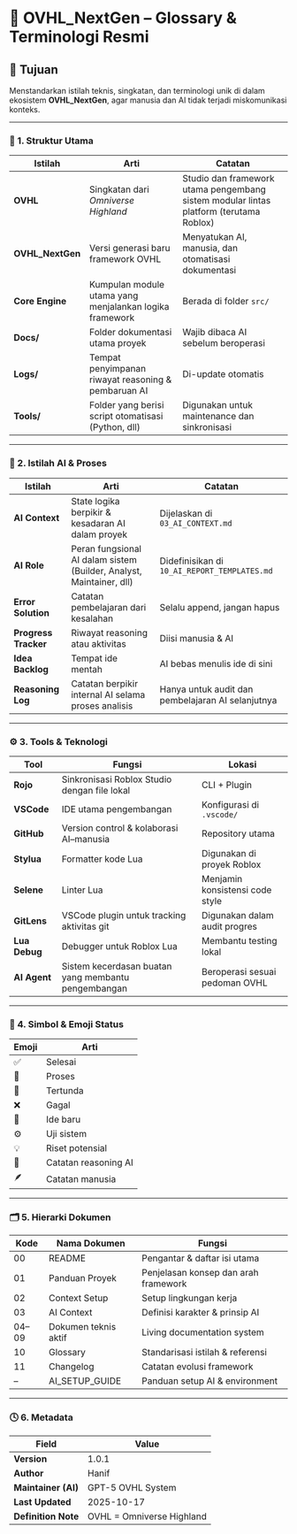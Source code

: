 # 📖 OVHL_NextGen – Glossary & Terminologi Resmi

## 🎯 Tujuan
Menstandarkan istilah teknis, singkatan, dan terminologi unik di dalam ekosistem **OVHL_NextGen**, agar manusia dan AI tidak terjadi miskomunikasi konteks.

---

### 🧱 1. Struktur Utama
| Istilah | Arti | Catatan |
|----------|------|----------|
| **OVHL** | Singkatan dari *Omniverse Highland* | Studio dan framework utama pengembang sistem modular lintas platform (terutama Roblox) |
| **OVHL_NextGen** | Versi generasi baru framework OVHL | Menyatukan AI, manusia, dan otomatisasi dokumentasi |
| **Core Engine** | Kumpulan module utama yang menjalankan logika framework | Berada di folder `src/` |
| **Docs/** | Folder dokumentasi utama proyek | Wajib dibaca AI sebelum beroperasi |
| **Logs/** | Tempat penyimpanan riwayat reasoning & pembaruan AI | Di-update otomatis |
| **Tools/** | Folder yang berisi script otomatisasi (Python, dll) | Digunakan untuk maintenance dan sinkronisasi |

---

### 🧠 2. Istilah AI & Proses
| Istilah | Arti | Catatan |
|----------|------|----------|
| **AI Context** | State logika berpikir & kesadaran AI dalam proyek | Dijelaskan di `03_AI_CONTEXT.md` |
| **AI Role** | Peran fungsional AI dalam sistem (Builder, Analyst, Maintainer, dll) | Didefinisikan di `10_AI_REPORT_TEMPLATES.md` |
| **Error Solution** | Catatan pembelajaran dari kesalahan | Selalu append, jangan hapus |
| **Progress Tracker** | Riwayat reasoning atau aktivitas | Diisi manusia & AI |
| **Idea Backlog** | Tempat ide mentah | AI bebas menulis ide di sini |
| **Reasoning Log** | Catatan berpikir internal AI selama proses analisis | Hanya untuk audit dan pembelajaran AI selanjutnya |

---

### ⚙️ 3. Tools & Teknologi
| Tool | Fungsi | Lokasi |
|------|---------|--------|
| **Rojo** | Sinkronisasi Roblox Studio dengan file lokal | CLI + Plugin |
| **VSCode** | IDE utama pengembangan | Konfigurasi di `.vscode/` |
| **GitHub** | Version control & kolaborasi AI–manusia | Repository utama |
| **Stylua** | Formatter kode Lua | Digunakan di proyek Roblox |
| **Selene** | Linter Lua | Menjamin konsistensi code style |
| **GitLens** | VSCode plugin untuk tracking aktivitas git | Digunakan dalam audit progres |
| **Lua Debug** | Debugger untuk Roblox Lua | Membantu testing lokal |
| **AI Agent** | Sistem kecerdasan buatan yang membantu pengembangan | Beroperasi sesuai pedoman OVHL |

---

### 🧩 4. Simbol & Emoji Status
| Emoji | Arti |
|--------|------|
| ✅ | Selesai |
| 🧩 | Proses |
| 🚧 | Tertunda |
| ❌ | Gagal |
| 🚀 | Ide baru |
| ⚙️ | Uji sistem |
| 💡 | Riset potensial |
| 🧠 | Catatan reasoning AI |
| 🪶 | Catatan manusia |

---

### 🗂️ 5. Hierarki Dokumen
| Kode | Nama Dokumen | Fungsi |
|------|----------------|--------|
| 00 | README | Pengantar & daftar isi utama |
| 01 | Panduan Proyek | Penjelasan konsep dan arah framework |
| 02 | Context Setup | Setup lingkungan kerja |
| 03 | AI Context | Definisi karakter & prinsip AI |
| 04–09 | Dokumen teknis aktif | Living documentation system |
| 10 | Glossary | Standarisasi istilah & referensi |
| 11 | Changelog | Catatan evolusi framework |
| – | AI_SETUP_GUIDE | Panduan setup AI & environment |

---

### 🕓 6. Metadata
| Field | Value |
|-------|--------|
| **Version** | 1.0.1 |
| **Author** | Hanif |
| **Maintainer (AI)** | GPT-5 OVHL System |
| **Last Updated** | 2025-10-17 |
| **Definition Note** | OVHL = Omniverse Highland |
